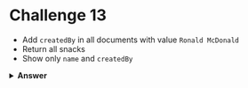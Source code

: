 # Challenge 13
- Add `createdBy` in all documents with value `Ronald McDonald`
- Return all snacks
- Show only `name` and `createdBy`

<details>
  <summary><strong>Answer</strong></summary>

  ```js
  db.produtos
    .updateMany({}, { $set: { criadoPor: "Ronald McDonald" } });

  db.produtos
    .find({}, { _id: 0, nome: 1, criadoPor: 1 });
  ```
</details>